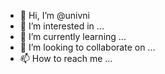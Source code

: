 - 👋 Hi, I’m @univni
- 👀 I’m interested in ...
- 🌱 I’m currently learning ...
- 💞️ I’m looking to collaborate on ...
- 📫 How to reach me ...

<!---
univni/univni is a ✨ special ✨ repository because its `README.md` (this file) appears on your GitHub profile.
You can click the Preview link to take a look at your changes.
--->
